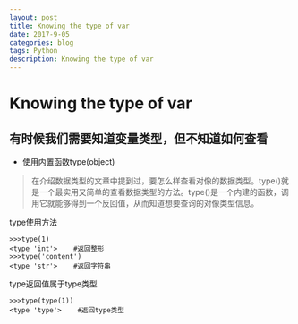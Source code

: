 ```yaml
---
layout: post
title: Knowing the type of var
date: 2017-9-05
categories: blog
tags: Python
description: Knowing the type of var
---
```

# Knowing the type of var
## 有时候我们需要知道变量类型，但不知道如何查看
- 使用内置函数type(object)
>在介绍数据类型的文章中提到过，要怎么样查看对像的数据类型。type()就是一个最实用又简单的查看数据类型的方法。type()是一个内建的函数，调用它就能够得到一个反回值，从而知道想要查询的对像类型信息。

type使用方法
```
>>>type(1)
<type 'int'>    #返回整形
>>>type('content')
<type 'str'>    #返回字符串
```
type返回值属于type类型
```
>>>type(type(1))
<type 'type'>    #返回type类型
```
